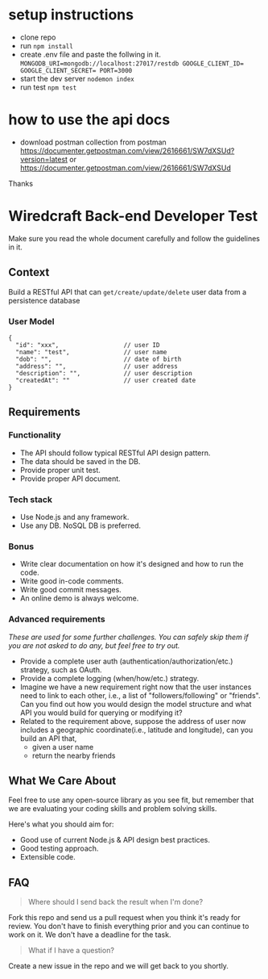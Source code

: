 # setup instructions
* clone repo 
* run `npm install`
* create .env file and paste the follwing in it.
`MONGODB_URI=mongodb://localhost:27017/restdb
GOOGLE_CLIENT_ID=
GOOGLE_CLIENT_SECRET=
PORT=3000`
* start the dev server `nodemon index`
* run test `npm test`

# how to use the api docs
* download postman collection from postman
https://documenter.getpostman.com/view/2616661/SW7dXSUd?version=latest
or
https://documenter.getpostman.com/view/2616661/SW7dXSUd

Thanks


# Wiredcraft Back-end Developer Test

Make sure you read the whole document carefully and follow the guidelines in it.

## Context

Build a RESTful API that can `get/create/update/delete` user data from a persistence database

### User Model

```
{
  "id": "xxx",                  // user ID 
  "name": "test",               // user name
  "dob": "",                    // date of birth
  "address": "",                // user address
  "description": "",            // user description
  "createdAt": ""               // user created date
}
```

## Requirements

### Functionality

- The API should follow typical RESTful API design pattern.
- The data should be saved in the DB.
- Provide proper unit test.
- Provide proper API document.

### Tech stack

- Use Node.js and any framework.
- Use any DB. NoSQL DB is preferred.

### Bonus

- Write clear documentation on how it's designed and how to run the code.
- Write good in-code comments.
- Write good commit messages.
- An online demo is always welcome.

### Advanced requirements

*These are used for some further challenges. You can safely skip them if you are not asked to do any, but feel free to try out.*

- Provide a complete user auth (authentication/authorization/etc.) strategy, such as OAuth.
- Provide a complete logging (when/how/etc.) strategy.
- Imagine we have a new requirement right now that the user instances need to link to each other, i.e., a list of "followers/following" or "friends". Can you find out how you would design the model structure and what API you would build for querying or modifying it?
- Related to the requirement above, suppose the address of user now includes a geographic coordinate(i.e., latitude and longitude), can you build an API that,
  - given a user name
  - return the nearby friends


## What We Care About

Feel free to use any open-source library as you see fit, but remember that we are evaluating your coding skills and problem solving skills.

Here's what you should aim for:

- Good use of current Node.js & API design best practices.
- Good testing approach.
- Extensible code.

## FAQ

> Where should I send back the result when I'm done?

Fork this repo and send us a pull request when you think it's ready for review. You don't have to finish everything prior and you can continue to work on it. We don't have a deadline for the task.

> What if I have a question?

Create a new issue in the repo and we will get back to you shortly.
